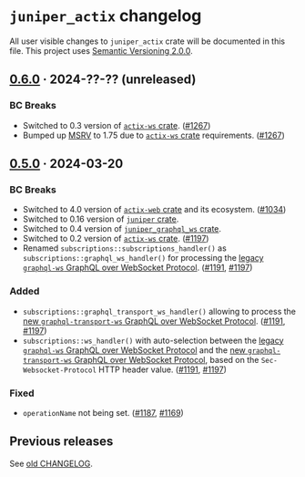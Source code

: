 `juniper_actix` changelog
=========================

All user visible changes to `juniper_actix` crate will be documented in this file. This project uses [Semantic Versioning 2.0.0].




## [0.6.0] · 2024-??-?? (unreleased)
[0.6.0]: /../../tree/juniper_actix-v0.5.0/juniper_actix

### BC Breaks

- Switched to 0.3 version of [`actix-ws` crate]. ([#1267])
- Bumped up [MSRV] to 1.75 due to [`actix-ws` crate] requirements. ([#1267])

[#1267]: /../../pull/1267




## [0.5.0] · 2024-03-20
[0.5.0]: /../../tree/juniper_actix-v0.5.0/juniper_actix

### BC Breaks

- Switched to 4.0 version of [`actix-web` crate] and its ecosystem. ([#1034])
- Switched to 0.16 version of [`juniper` crate].
- Switched to 0.4 version of [`juniper_graphql_ws` crate].
- Switched to 0.2 version of [`actix-ws` crate]. ([#1197])
- Renamed `subscriptions::subscriptions_handler()` as `subscriptions::graphql_ws_handler()` for processing the [legacy `graphql-ws` GraphQL over WebSocket Protocol][graphql-ws]. ([#1191], [#1197])

### Added

- `subscriptions::graphql_transport_ws_handler()` allowing to process the [new `graphql-transport-ws` GraphQL over WebSocket Protocol][graphql-transport-ws]. ([#1191], [#1197])
- `subscriptions::ws_handler()` with auto-selection between the [legacy `graphql-ws` GraphQL over WebSocket Protocol][graphql-ws] and the [new `graphql-transport-ws` GraphQL over WebSocket Protocol][graphql-transport-ws], based on the `Sec-Websocket-Protocol` HTTP header value. ([#1191], [#1197])

### Fixed

- `operationName` not being set. ([#1187], [#1169])

[#1034]: /../../pull/1034
[#1169]: /../../issues/1169
[#1187]: /../../pull/1187
[#1191]: /../../pull/1191
[#1197]: /../../pull/1197




## Previous releases

See [old CHANGELOG](/../../blob/juniper_actix-v0.4.0/juniper_actix/CHANGELOG.md).




[`actix` crate]: https://docs.rs/actix
[`actix-web` crate]: https://docs.rs/actix-web
[`actix-ws` crate]: https://docs.rs/actix-ws
[`juniper` crate]: https://docs.rs/juniper
[`juniper_graphql_ws` crate]: https://docs.rs/juniper_graphql_ws
[Semantic Versioning 2.0.0]: https://semver.org
[graphql-transport-ws]: https://github.com/enisdenjo/graphql-ws/blob/v5.14.0/PROTOCOL.md
[graphql-ws]: https://github.com/apollographql/subscriptions-transport-ws/blob/v0.11.0/PROTOCOL.md
[MSRV]: https://doc.rust-lang.org/cargo/reference/manifest.html#the-rust-version-field
